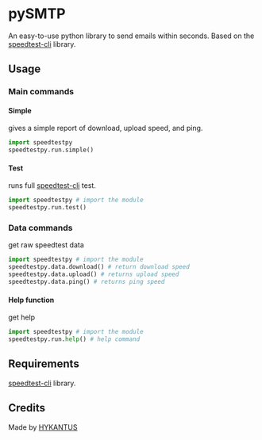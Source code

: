 # pySMTP
An easy-to-use python library to send emails within seconds.
Based on the [speedtest-cli](https://pypi.org/project/speedtest-cli/) library.

## Usage

### Main commands

#### Simple
gives a simple report of download, upload speed, and ping.
```python
import speedtestpy
speedtestpy.run.simple()
```

#### Test
runs full [speedtest-cli](https://pypi.org/project/speedtest-cli/) test.
```python
import speedtestpy # import the module
speedtestpy.run.test()
```

### Data commands
get raw speedtest data
```python
import speedtestpy # import the module
speedtestpy.data.download() # return download speed
speedtestpy.data.upload() # returns upload speed
speedtestpy.data.ping() # returns ping speed
```

#### Help function
get help
```python
import speedtestpy # import the module
speedtestpy.run.help() # help command
```


## Requirements
[speedtest-cli](https://pypi.org/project/speedtest-cli/) library.

## Credits
Made by [HYKANTUS](http://www.hykantus.tk)

